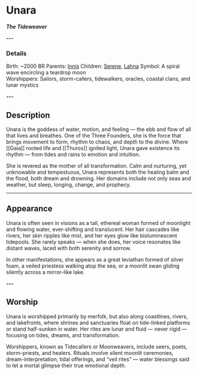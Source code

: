 # **Unara**

**_The Tideweaver_**

**---**

### Details

Birth: \~2000 BR
Parents: [Innis](Innis.md) 
Children: [Serene](Serene.md), [Lahna](Lahna.md)
Symbol: A spiral wave encircling a teardrop moon  
Worshippers: Sailors, storm-callers, tidewalkers, oracles, coastal clans, and lunar mystics

**---**

## Description

Unara is the goddess of water, motion, and feeling — the ebb and flow of all that lives and breathes. One of the Three Founders, she is the force that brings movement to form, rhythm to chaos, and depth to the divine. Where [[Gaia]] rooted life and [[Thuros]] ignited light, Unara gave existence its rhythm — from tides and rains to emotion and intuition.

She is revered as the mother of all transformation. Calm and nurturing, yet unknowable and tempestuous, Unara represents both the healing balm and the flood, both dream and drowning. Her domains include not only seas and weather, but sleep, longing, change, and prophecy.

---

## Appearance

Unara is often seen in visions as a tall, ethereal woman formed of moonlight and flowing water, ever-shifting and translucent. Her hair cascades like rivers, her skin ripples like mist, and her eyes glow like bioluminescent tidepools. She rarely speaks — when she does, her voice resonates like distant waves, laced with both serenity and sorrow.

In other manifestations, she appears as a great leviathan formed of silver foam, a veiled priestess walking atop the sea, or a moonlit swan gliding silently across a mirror-like lake.

**---**

## Worship

Unara is worshipped primarily by merfolk, but also along coastlines, rivers, and lakefronts, where shrines and sanctuaries float on tide-linked platforms or stand half-sunken in water. Her rites are lunar and fluid — never rigid — focusing on tides, dreams, and transformation.

Worshippers, known as Tidecallers or Moonweavers, include seers, poets, storm-priests, and healers. Rituals involve silent moonlit ceremonies, dream-interpretation, tidal offerings, and “veil rites” — water blessings said to let a mortal glimpse their true emotional depth.